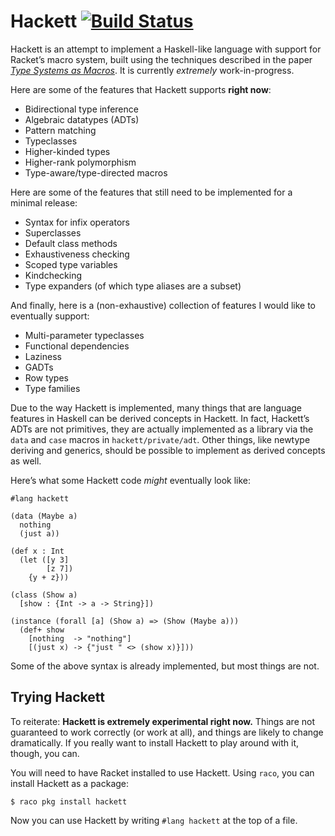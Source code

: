 # Hackett [![Build Status](https://travis-ci.org/lexi-lambda/hackett.svg?branch=master)](https://travis-ci.org/lexi-lambda/hackett)

Hackett is an attempt to implement a Haskell-like language with support for Racket’s macro system, built using the techniques described in the paper [*Type Systems as Macros*][types-as-macros]. It is currently *extremely* work-in-progress.

Here are some of the features that Hackett supports **right now**:

  - Bidirectional type inference
  - Algebraic datatypes (ADTs)
  - Pattern matching
  - Typeclasses
  - Higher-kinded types
  - Higher-rank polymorphism
  - Type-aware/type-directed macros

Here are some of the features that still need to be implemented for a minimal release:

  - Syntax for infix operators
  - Superclasses
  - Default class methods
  - Exhaustiveness checking
  - Scoped type variables
  - Kindchecking
  - Type expanders (of which type aliases are a subset)

And finally, here is a (non-exhaustive) collection of features I would like to eventually support:

  - Multi-parameter typeclasses
  - Functional dependencies
  - Laziness
  - GADTs
  - Row types
  - Type families

Due to the way Hackett is implemented, many things that are language features in Haskell can be derived concepts in Hackett. In fact, Hackett’s ADTs are not primitives, they are actually implemented as a library via the `data` and `case` macros in `hackett/private/adt`. Other things, like newtype deriving and generics, should be possible to implement as derived concepts as well.

Here’s what some Hackett code *might* eventually look like:

```
#lang hackett

(data (Maybe a)
  nothing
  (just a))

(def x : Int
  (let ([y 3]
        [z 7])
    {y + z}))

(class (Show a)
  [show : {Int -> a -> String}])

(instance (forall [a] (Show a) => (Show (Maybe a)))
  (def+ show
    [nothing  -> "nothing"]
    [(just x) -> {"just " <> (show x)}]))
```

Some of the above syntax is already implemented, but most things are not.

## Trying Hackett

To reiterate: **Hackett is extremely experimental right now.** Things are not guaranteed to work correctly (or work at all), and things are likely to change dramatically. If you really want to install Hackett to play around with it, though, you can.

You will need to have Racket installed to use Hackett. Using `raco`, you can install Hackett as a package:

```
$ raco pkg install hackett
```

Now you can use Hackett by writing `#lang hackett` at the top of a file.

[types-as-macros]: http://www.ccs.neu.edu/home/stchang/pubs/ckg-popl2017.pdf
